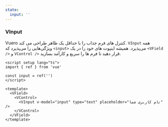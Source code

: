```yaml
---
state:
  input: ''
---
```


### VInput

Vuero کنترل های فرم جذاب را با حداقل یک ظاهر طراحی می کند.
`VInput` همه ویژگی‌هایی را می‌پذیرد که `<input>` می‌پذیرد.
همیشه اینپوت های خود را در یک `<VField />` و `VControl />` قرار دهید تا فرم ها را سریع و کارآمد بسازید.

<!--code-->

```vue
<script setup lang="ts">
import { ref } from 'vue'

const input = ref('')
</script>

<template>
  <VField>
    <VControl>
      <VInput v-model="input" type="text" placeholder="نام کاربری شما" />
    </VControl>
  </VField>
</template>
```

<!--/code-->

<!--example-->

<VField>
  <VControl>
    <VInput
      v-model="frontmatter.state.input"
      type="text"
      placeholder="نام کاربری شما"
    />
  </VControl>
</VField>

<!--/example-->
